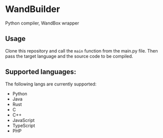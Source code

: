 # WandBuilder
Python compiler, WandBox wrapper


## Usage
Clone this repository and call the `main` function from the main.py file. Then pass the target language and the source code to be compiled.

## Supported languages:
The following langs are currently supported:
- Python
- Java
- Rust
- C
- C++
- JavaScript
- TypeScript
- PHP
